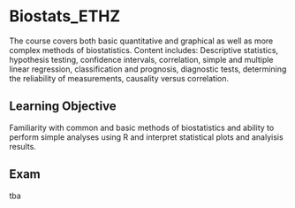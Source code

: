 # Biostats_ETHZ

The course covers both basic quantitative and graphical as well as more complex methods of biostatistics. Content includes: Descriptive statistics, hypothesis testing, confidence intervals, correlation, simple and multiple linear regression, classification and prognosis, diagnostic tests, determining the reliability of measurements, causality versus correlation.

## Learning Objective
Familiarity with common and basic methods of biostatistics and ability to perform simple analyses using R and interpret statistical plots and analyisis results.

## Exam
tba
